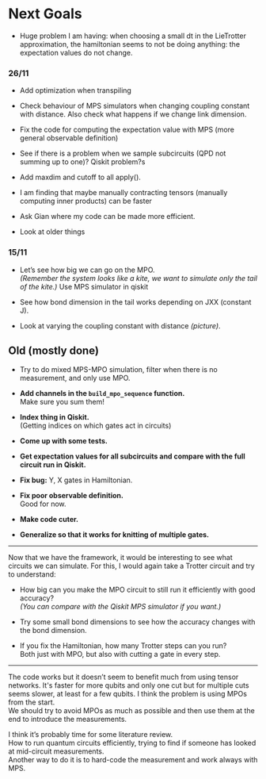 # Next Goals

- Huge problem I am having: when choosing a small dt in the LieTrotter approximation, the hamiltonian seems to not be doing anything:
the expectation values do not change.



### 26/11

- Add optimization when transpiling

- Check behaviour of MPS simulators when changing coupling constant with distance. Also check what happens if we
change link dimension.

- Fix the code for computing the expectation value with MPS (more general observable definition)

- See if there is a problem when we sample subcircuits (QPD not summing up to one)? Qiskit problem?s

- Add maxdim and cutoff to all apply().

- I am finding that maybe manually contracting tensors (manually computing inner products) can be faster

- Ask Gian where my code can be made more efficient.

- Look at older things
### 15/11

- Let’s see how big we can go on the MPO.  
  *(Remember the system looks like a kite, we want to simulate only the tail of the kite.)*
  Use MPS simulator in qiskit

- See how bond dimension in the tail works depending on JXX (constant J).

- Look at varying the coupling constant with distance *(picture)*.


## Old (mostly done)

- Try to do mixed MPS-MPO simulation, filter when there is no measurement, and only use MPO.

- **Add channels in the `build_mpo_sequence` function.**  
  Make sure you sum them!

- **Index thing in Qiskit.**  
  (Getting indices on which gates act in circuits)

- **Come up with some tests.**

- **Get expectation values for all subcircuits and compare with the full circuit run in Qiskit.**

- **Fix bug:** Y, X gates in Hamiltonian.

- **Fix poor observable definition.**  
  Good for now.

- **Make code cuter.**

- **Generalize so that it works for knitting of multiple gates.**

---

Now that we have the framework, it would be interesting to see what circuits we can simulate. For this, I would again take a Trotter circuit and try to understand:

- How big can you make the MPO circuit to still run it efficiently with good accuracy?  
  *(You can compare with the Qiskit MPS simulator if you want.)*

- Try some small bond dimensions to see how the accuracy changes with the bond dimension.

- If you fix the Hamiltonian, how many Trotter steps can you run?  
  Both just with MPO, but also with cutting a gate in every step.

---

The code works but it doesn’t seem to benefit much from using tensor networks. It's faster for more qubits and only 
one cut but for multiple cuts seems slower, at least for a few qubits. 
I think the problem is using MPOs from the start.  
We should try to avoid MPOs as much as possible and then use them at the end to introduce the measurements.

I think it’s probably time for some literature review.  
How to run quantum circuits efficiently, trying to find if someone has looked at mid-circuit measurements.  
Another way to do it is to hard-code the measurement and work always with MPS.


